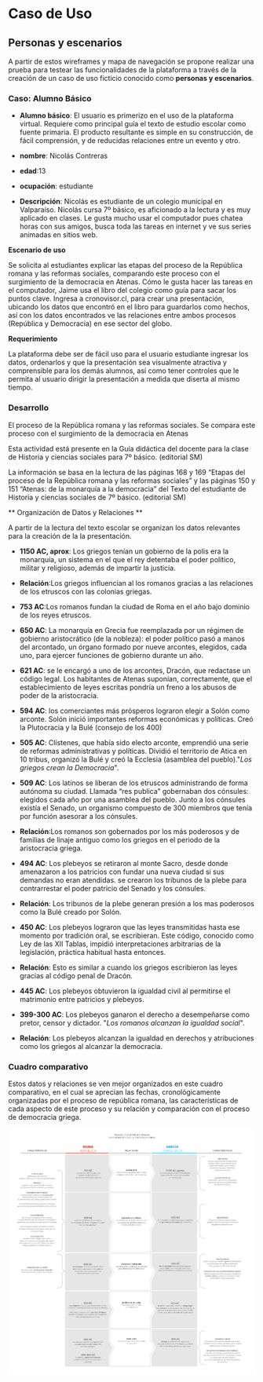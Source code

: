 # Caso de Uso


## Personas y escenarios



A partir de estos wireframes y mapa de navegación se propone realizar una prueba para testear las funcionalidades de la plataforma a través de la creación de un caso de uso ficticio conocido como **personas y escenarios**.

### Caso: Alumno Básico


* **Alumno básico**: El usuario es primerizo en el uso de la plataforma virtual. Requiere como principal guía el texto de estudio escolar como fuente primaria. El producto resultante es simple en su construcción, de fácil comprensión, y de reducidas relaciones entre un evento y otro.


* **nombre**: Nicolás Contreras
* **edad**:13
* **ocupación**: estudiante
* **Descripción**: Nicolás es estudiante de un colegio municipal en Valparaíso. Nicolás cursa 7º básico, es aficionado a la lectura y es muy aplicado en clases. Le gusta mucho usar el computador pues chatea horas con sus amigos, busca toda las tareas en internet y ve sus series animadas en sitios web.

**Escenario de uso**

Se solicita al estudiantes explicar las etapas del proceso de la República romana y las reformas sociales, comparando este proceso con el surgimiento de la democracia en Atenas. Cómo le gusta hacer las tareas en el computador, Jaime usa el libro del colegio como guía para sacar los puntos clave. Ingresa a cronovisor.cl, para crear una presentación, ubicando los datos que encontró en el libro para guardarlos como hechos, así con los datos encontrados ve las relaciones entre ambos procesos (República y Democracia) en ese sector del globo.

**Requerimiento**

La plataforma debe ser de fácil uso para el usuario estudiante ingresar los datos, ordenarlos y que la presentación sea visualmente atractiva y comprensible para los demás alumnos, así como tener controles que le permita al usuario dirigir la presentación a medida que diserta al mismo tiempo.

### Desarrollo

El proceso de la República romana y las reformas sociales. Se compara este proceso con el surgimiento de la democracia en Atenas

Esta actividad está presente en la Guía didáctica del docente para la clase de Historia y ciencias sociales para 7º básico. (editorial SM)

La información se basa en la lectura de las páginas 168 y 169 “Etapas del proceso de la República romana y las reformas sociales” y las páginas 150 y 151 “Atenas: de la monarquía a la democracia” del Texto del estudiante de Historia y ciencias sociales de 7º básico. (editorial SM)

** Organización de Datos y Relaciones **

A partir de la lectura del texto escolar se organizan los datos relevantes para la creación de la la presentación.

* **1150 AC, aprox**: Los griegos tenían un gobierno de la polis era la monarquía, un sistema en el que el rey detentaba el poder político, militar y religioso, además de impartir la justicia.
 
 * **Relación**:Los griegos influencian al los romanos gracias a las relaciones de los etruscos con las colonias griegas.


* **753 AC**:Los romanos fundan la ciudad de Roma en el año bajo dominio de los reyes etruscos.

* **650 AC**: La monarquía en Grecia fue reemplazada por un régimen de gobierno aristocrático (de la nobleza): el poder político pasó a manos del arcontado, un órgano formado por nueve arcontes, elegidos, cada uno, para ejercer funciones de gobierno durante un año.

* **621 AC**: se le encargó a uno de los arcontes, Dracón, que redactase un código legal. Los habitantes de Atenas suponían, correctamente, que el establecimiento de leyes escritas pondría un freno a los abusos de poder de la aristocracia.

* **594 AC**: los comerciantes más prósperos lograron elegir a Solón como arconte. Solón inició importantes reformas económicas y políticas. Creó la Plutocracia y la Bulé (consejo de los 400)

* **505 AC**: Clístenes, que había sido electo arconte, emprendió una serie de reformas administrativas y políticas. Dividió el territorio de Atica en 10 tribus, organizó la Bulé y creó la Ecclesia (asamblea del pueblo)."*Los griegos crean la Democracia*".

* **509 AC**: Los latinos se liberan de los etruscos administrando de forma autónoma su ciudad. Llamada “res publica” gobernaban dos cónsules: elegidos cada año por una asamblea del pueblo. Junto a los cónsules existía el Senado, un organismo compuesto de 300 miembros que tenía por función asesorar a los cónsules.
 
 * **Relación**:Los romanos son gobernados por los más poderosos y de familias de linaje antiguo como los griegos en el periodo de la aristocracia griega.


* **494 AC**: Los plebeyos se retiraron al monte Sacro, desde donde amenazaron a los patricios con fundar una nueva ciudad si sus demandas no eran atendidas. se crearon los tribunos de la plebe para contrarrestar el poder patricio del Senado y los cónsules.
 
 * **Relación**: Los tribunos de la plebe generan presión a los mas poderosos como la Bulé creado por Solón.


* **450 AC**: Los plebeyos lograron que las leyes transmitidas hasta ese momento por tradición oral, se escribieran. Este código, conocido como Ley de las XII Tablas, impidió interpretaciones arbitrarias de la legislación, práctica habitual hasta entonces.

 * **Relación**: Esto es similar a cuando los griegos escribieron las leyes gracias al código penal de Dracón.


* **445 AC**: Los plebeyos obtuvieron la igualdad civil al permitirse el matrimonio entre patricios y plebeyos.

* **399-300 AC**: Los plebeyos ganaron el derecho a desempeñarse como pretor, censor y dictador. "*Los romanos alcanzan la igualdad social*".
 
 * **Relación**: Los plebeyos alcanzan la igualdad en derechos y atribuciones como los griegos al alcanzar la democracia.


### Cuadro comparativo



Estos datos y relaciones se ven mejor organizados en este cuadro comparativo, en el cual se aprecian las fechas, cronológicamente organizadas por el proceso de república romana, las características de cada aspecto de este proceso y su relación y comparación con el proceso de democracia griega.

![cuadro comparativo](img/caso/CF_caso_1.png)